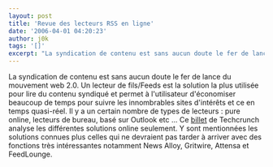 ```yaml
---
layout: post
title: 'Revue des lecteurs RSS en ligne'
date: '2006-04-01 04:20:23'
author: j0k
tags: '[]'
excerpt: "La syndication de contenu est sans aucun doute le fer de lance du mouvement web 2.0. Un lecteur de fils/Feeds est la solution la plus utilisée pour lire du contenu syndiqué et permet à l'utilisateur d'économiser beaucoup de temps pour suivre les innombrables sites d'intérêts et ce en temps quasi-réel.     \nIl y a un certain nombre de types de lecteurs : pure      …"
---
```


La syndication de contenu est sans aucun doute le fer de lance du mouvement web 2.0. Un lecteur de fils/Feeds est la solution la plus utilisée pour lire du contenu syndiqué et permet à l'utilisateur d'économiser beaucoup de temps pour suivre les innombrables sites d'intérêts et ce en temps quasi-réel.
Il y a un certain nombre de types de lecteurs : pure online, lecteurs de bureau, basé sur Outlook etc ... Ce [billet](http://fr.techcrunch.com/2006/04/01/analysons-les-lecteurs-rss-en-ligne/) de Techcrunch analyse les différentes solutions online seulement. Y sont mentionnées les solutions connues plus celles qui ne devraient pas tarder à arriver avec des fonctions très intéressantes notamment News Alloy, Gritwire, Attensa et FeedLounge.
